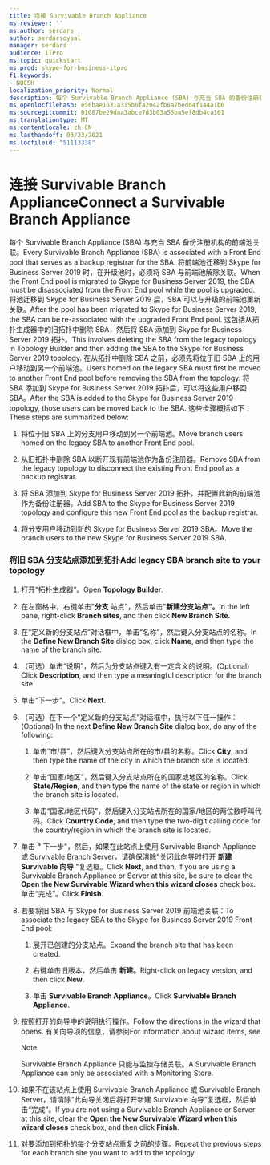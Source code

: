 ```yaml
---
title: 连接 Survivable Branch Appliance
ms.reviewer: ''
ms.author: serdars
author: serdarsoysal
manager: serdars
audience: ITPro
ms.topic: quickstart
ms.prod: skype-for-business-itpro
f1.keywords:
- NOCSH
localization_priority: Normal
description: 每个 Survivable Branch Appliance (SBA) 与充当 SBA 的备份注册机构的前端池关联。 将前端池迁移到 Skype for Business Server 2019 时，必须在升级池时从前端池取消 SBA 关联，一旦将池迁移到 Skype for Business Server 2019，SBA 就可以与升级的前端池重新关联。 这包括从拓扑生成器中的旧拓扑中删除 SBA，然后将 SBA 添加到 Skype for Business Server 2019 拓扑。 在从拓扑中删除 SBA 之前，必须先将位于旧 SBA 上的用户移动到另一个前端池。 将 SBA 添加到 Skype for Business Server 2019 拓扑后，可以将这些用户移回 SBA。 这些步骤概括如下：
ms.openlocfilehash: e56bae1631a315b6f42042fb6a7bedd4f144a1b6
ms.sourcegitcommit: 01087be29daa3abce7d3b03a55ba5ef8db4ca161
ms.translationtype: MT
ms.contentlocale: zh-CN
ms.lasthandoff: 03/23/2021
ms.locfileid: "51113338"
---
```

# <a name="connect-a-survivable-branch-appliance"></a><span data-ttu-id="4ae19-108">连接 Survivable Branch Appliance</span><span class="sxs-lookup"><span data-stu-id="4ae19-108">Connect a Survivable Branch Appliance</span></span>

<span data-ttu-id="4ae19-109">每个 Survivable Branch Appliance (SBA) 与充当 SBA 备份注册机构的前端池关联。</span><span class="sxs-lookup"><span data-stu-id="4ae19-109">Every Survivable Branch Appliance (SBA) is associated with a Front End pool that serves as a backup registrar for the SBA.</span></span> <span data-ttu-id="4ae19-110">将前端池迁移到 Skype for Business Server 2019 时，在升级池时，必须将 SBA 与前端池解除关联。</span><span class="sxs-lookup"><span data-stu-id="4ae19-110">When the Front End pool is migrated to Skype for Business Server 2019, the SBA must be disassociated from the Front End pool while the pool is upgraded.</span></span> <span data-ttu-id="4ae19-111">将池迁移到 Skype for Business Server 2019 后，SBA 可以与升级的前端池重新关联。</span><span class="sxs-lookup"><span data-stu-id="4ae19-111">After the pool has been migrated to Skype for Business Server 2019, the SBA can be re-associated with the upgraded Front End pool.</span></span> <span data-ttu-id="4ae19-112">这包括从拓扑生成器中的旧拓扑中删除 SBA，然后将 SBA 添加到 Skype for Business Server 2019 拓扑。</span><span class="sxs-lookup"><span data-stu-id="4ae19-112">This involves deleting the SBA from the legacy topology in Topology Builder and then adding the SBA to the Skype for Business Server 2019 topology.</span></span> <span data-ttu-id="4ae19-113">在从拓扑中删除 SBA 之前，必须先将位于旧 SBA 上的用户移动到另一个前端池。</span><span class="sxs-lookup"><span data-stu-id="4ae19-113">Users homed on the legacy SBA must first be moved to another Front End pool before removing the SBA from the topology.</span></span> <span data-ttu-id="4ae19-114">将 SBA 添加到 Skype for Business Server 2019 拓扑后，可以将这些用户移回 SBA。</span><span class="sxs-lookup"><span data-stu-id="4ae19-114">After the SBA is added to the Skype for Business Server 2019 topology, those users can be moved back to the SBA.</span></span> <span data-ttu-id="4ae19-115">这些步骤概括如下：</span><span class="sxs-lookup"><span data-stu-id="4ae19-115">These steps are summarized below:</span></span>
  
1. <span data-ttu-id="4ae19-116">将位于旧 SBA 上的分支用户移动到另一个前端池。</span><span class="sxs-lookup"><span data-stu-id="4ae19-116">Move branch users homed on the legacy SBA to another Front End pool.</span></span>
    
2. <span data-ttu-id="4ae19-117">从旧拓扑中删除 SBA 以断开现有前端池作为备份注册器。</span><span class="sxs-lookup"><span data-stu-id="4ae19-117">Remove SBA from the legacy topology to disconnect the existing Front End pool as a backup registrar.</span></span>
    
3. <span data-ttu-id="4ae19-118">将 SBA 添加到 Skype for Business Server 2019 拓扑，并配置此新的前端池作为备份注册器。</span><span class="sxs-lookup"><span data-stu-id="4ae19-118">Add SBA to the Skype for Business Server 2019 topology and configure this new Front End pool as the backup registrar.</span></span> 
    
4. <span data-ttu-id="4ae19-119">将分支用户移动到新的 Skype for Business Server 2019 SBA。</span><span class="sxs-lookup"><span data-stu-id="4ae19-119">Move the branch users to the new Skype for Business Server 2019 SBA.</span></span>
    
### <a name="add-legacy-sba-branch-site-to-your-topology"></a><span data-ttu-id="4ae19-120">将旧 SBA 分支站点添加到拓扑</span><span class="sxs-lookup"><span data-stu-id="4ae19-120">Add legacy SBA branch site to your topology</span></span>

1. <span data-ttu-id="4ae19-121">打开“拓扑生成器”。</span><span class="sxs-lookup"><span data-stu-id="4ae19-121">Open **Topology Builder**.</span></span>
    
2. <span data-ttu-id="4ae19-122">在左窗格中，右键单击"**分支** 站点"，然后单击"**新建分支站点"。**</span><span class="sxs-lookup"><span data-stu-id="4ae19-122">In the left pane, right-click **Branch sites**, and then click **New Branch Site**.</span></span>
    
3. <span data-ttu-id="4ae19-123">在“定义新的分支站点”对话框中，单击“名称”，然后键入分支站点的名称。</span><span class="sxs-lookup"><span data-stu-id="4ae19-123">In the **Define New Branch Site** dialog box, click **Name**, and then type the name of the branch site.</span></span>
    
4. <span data-ttu-id="4ae19-124">（可选）单击“说明”，然后为分支站点键入有一定含义的说明。</span><span class="sxs-lookup"><span data-stu-id="4ae19-124">(Optional) Click **Description**, and then type a meaningful description for the branch site.</span></span>
    
5. <span data-ttu-id="4ae19-125">单击“下一步”。</span><span class="sxs-lookup"><span data-stu-id="4ae19-125">Click **Next**.</span></span>
    
6. <span data-ttu-id="4ae19-126">（可选）在下一个“定义新的分支站点”对话框中，执行以下任一操作：</span><span class="sxs-lookup"><span data-stu-id="4ae19-126">(Optional) In the next **Define New Branch Site** dialog box, do any of the following:</span></span> 
    
    1. <span data-ttu-id="4ae19-127">单击“市/县”，然后键入分支站点所在的市/县的名称。</span><span class="sxs-lookup"><span data-stu-id="4ae19-127">Click **City**, and then type the name of the city in which the branch site is located.</span></span>
    
    2. <span data-ttu-id="4ae19-128">单击“国家/地区”，然后键入分支站点所在的国家或地区的名称。</span><span class="sxs-lookup"><span data-stu-id="4ae19-128">Click **State/Region**, and then type the name of the state or region in which the branch site is located.</span></span>
    
    3. <span data-ttu-id="4ae19-129">单击“国家/地区代码”，然后键入分支站点所在的国家/地区的两位数呼叫代码。</span><span class="sxs-lookup"><span data-stu-id="4ae19-129">Click **Country Code**, and then type the two-digit calling code for the country/region in which the branch site is located.</span></span>
    
7. <span data-ttu-id="4ae19-130">单击 **"** 下一步"，然后，如果在此站点上使用 Survivable Branch Appliance 或 Survivable Branch Server，请确保清除"关闭此向导时打开 **新建 Survivable 向导** "复选框。</span><span class="sxs-lookup"><span data-stu-id="4ae19-130">Click **Next**, and then, if you are using a Survivable Branch Appliance or Server at this site, be sure to clear the **Open the New Survivable Wizard when this wizard closes** check box.</span></span> <span data-ttu-id="4ae19-131">单击“完成”。</span><span class="sxs-lookup"><span data-stu-id="4ae19-131">Click **Finish**.</span></span>
    
8. <span data-ttu-id="4ae19-132">若要将旧 SBA 与 Skype for Business Server 2019 前端池关联：</span><span class="sxs-lookup"><span data-stu-id="4ae19-132">To associate the legacy SBA to the Skype for Business Server 2019 Front End pool:</span></span>
    
    1. <span data-ttu-id="4ae19-133">展开已创建的分支站点。</span><span class="sxs-lookup"><span data-stu-id="4ae19-133">Expand the branch site that has been created.</span></span> 
    
    2. <span data-ttu-id="4ae19-134">右键单击旧版本，然后单击 **新建。**</span><span class="sxs-lookup"><span data-stu-id="4ae19-134">Right-click on legacy version, and then click **New**.</span></span>
    
    3. <span data-ttu-id="4ae19-135">单击 **Survivable Branch Appliance**。</span><span class="sxs-lookup"><span data-stu-id="4ae19-135">Click **Survivable Branch Appliance**.</span></span>
    
9. <span data-ttu-id="4ae19-136">按照打开的向导中的说明执行操作。</span><span class="sxs-lookup"><span data-stu-id="4ae19-136">Follow the directions in the wizard that opens.</span></span> <span data-ttu-id="4ae19-137">有关向导项的信息，请参阅</span><span class="sxs-lookup"><span data-stu-id="4ae19-137">For information about wizard items, see</span></span>    
   <!-- [Define a Survivable Branch Appliance or Server in Lync 2013](/previous-versions/office/lync-server-2013/lync-server-2013-define-a-survivable-branch-appliance-or-server). -->
   <!-- The above link points to un-rebranded 2013 content we will need to discuss rebrand or bring forward -->
    
    > [!NOTE]
    > <span data-ttu-id="4ae19-138">Survivable Branch Appliance 只能与监控存储关联。</span><span class="sxs-lookup"><span data-stu-id="4ae19-138">A Survivable Branch Appliance can only be associated with a Monitoring Store.</span></span> 
  
10. <span data-ttu-id="4ae19-139">如果不在该站点上使用 Survivable Branch Appliance 或 Survivable Branch Server，请清除“此向导关闭后将打开新建 Survivable 向导”复选框，然后单击“完成”。</span><span class="sxs-lookup"><span data-stu-id="4ae19-139">If you are not using a Survivable Branch Appliance or Server at this site, clear the **Open the New Survivable Wizard when this wizard closes** check box, and then click **Finish**.</span></span>
    
11. <span data-ttu-id="4ae19-140">对要添加到拓扑的每个分支站点重复之前的步骤。</span><span class="sxs-lookup"><span data-stu-id="4ae19-140">Repeat the previous steps for each branch site you want to add to the topology.</span></span>
